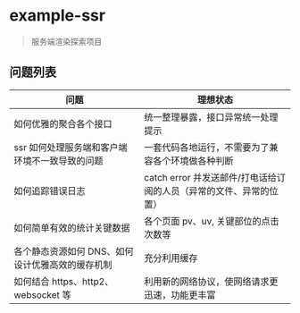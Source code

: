 # example-ssr

> 服务端渲染探索项目

## 问题列表

| 问题                                             | 理想状态                                                            |
| ------------------------------------------------ | ------------------------------------------------------------------- |
| 如何优雅的聚合各个接口                           | 统一整理暴露，接口异常统一处理提示                                  |
| ssr 如何处理服务端和客户端环境不一致导致的问题   | 一套代码各地运行，不需要为了兼容各个环境做各种判断                  |
| 如何追踪错误日志                                 | catch error 并发送邮件/打电话给订阅的人员（异常的文件、异常的位置） |
| 如何简单有效的统计关键数据                       | 各个页面 pv、uv, 关键部位的点击次数等                               |
| 各个静态资源如何 DNS、如何设计优雅高效的缓存机制 | 充分利用缓存                                                        |
| 如何结合 https、http2、websocket 等              | 利用新的网络协议，使网络请求更迅速，功能更丰富                      |
